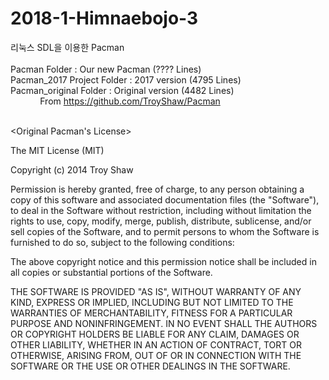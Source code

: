 # 2018-1-Himnaebojo-3

리눅스 SDL을 이용한 Pacman
<br><br>
Pacman Folder : Our new Pacman (???? Lines) <br>
Pacman_2017 Project Folder : 2017 version (4795 Lines) <br>
Pacman_original Folder : Original version (4482 Lines) <br> 
&nbsp;&nbsp;&nbsp;&nbsp;&nbsp;&nbsp;&nbsp;&nbsp;&nbsp;&nbsp;&nbsp; From https://github.com/TroyShaw/Pacman
<br><br>

<Original Pacman's License>

The MIT License (MIT)

Copyright (c) 2014 Troy Shaw

Permission is hereby granted, free of charge, to any person obtaining a copy of
this software and associated documentation files (the "Software"), to deal in
the Software without restriction, including without limitation the rights to
use, copy, modify, merge, publish, distribute, sublicense, and/or sell copies of
the Software, and to permit persons to whom the Software is furnished to do so,
subject to the following conditions:

The above copyright notice and this permission notice shall be included in all
copies or substantial portions of the Software.

THE SOFTWARE IS PROVIDED "AS IS", WITHOUT WARRANTY OF ANY KIND, EXPRESS OR
IMPLIED, INCLUDING BUT NOT LIMITED TO THE WARRANTIES OF MERCHANTABILITY, FITNESS
FOR A PARTICULAR PURPOSE AND NONINFRINGEMENT. IN NO EVENT SHALL THE AUTHORS OR
COPYRIGHT HOLDERS BE LIABLE FOR ANY CLAIM, DAMAGES OR OTHER LIABILITY, WHETHER
IN AN ACTION OF CONTRACT, TORT OR OTHERWISE, ARISING FROM, OUT OF OR IN
CONNECTION WITH THE SOFTWARE OR THE USE OR OTHER DEALINGS IN THE SOFTWARE.
                  
